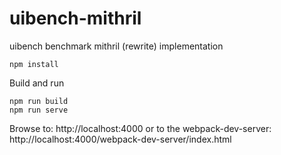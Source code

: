 # uibench-mithril

uibench benchmark mithril (rewrite) implementation

```
npm install
```

Build and run
```
npm run build
npm run serve
```

Browse to: http://localhost:4000
or
to the webpack-dev-server: http://localhost:4000/webpack-dev-server/index.html